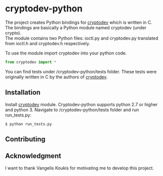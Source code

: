 # cryptodev-python

The project creates Python bindings for [cryptodev](https://github.com/cryptodev-linux/cryptodev-linux/) which is 
written in C.\
The bindings are basically a Python module named cryptodev (under crypto).  
The module contains two Python files: ioctl.py and cryptodev.py translated from ioctl.h and cryptodev.h respectively.

To use the module import cryptodev into your python code. 
 ```python
from cryptodev import *
```  
You can find tests under /cryptodev-python/tests folder. These tests were originally written in C by the authors of 
[cryptodev](https://github.com/cryptodev-linux/cryptodev-linux/). 

## Installation 

Install [cryptodev](https://github.com/cryptodev-linux/cryptodev-linux/) module.
Cryptodev-python supports python 2.7 or higher and python 3.
Navigate to /cryptodev-python/tests folder and run run_tests.py:  
```
$ python run_tests.py
```
## Contributing


## Acknowledgment

I want to thank Vangelis Koukis for motivating me to develop this project.
